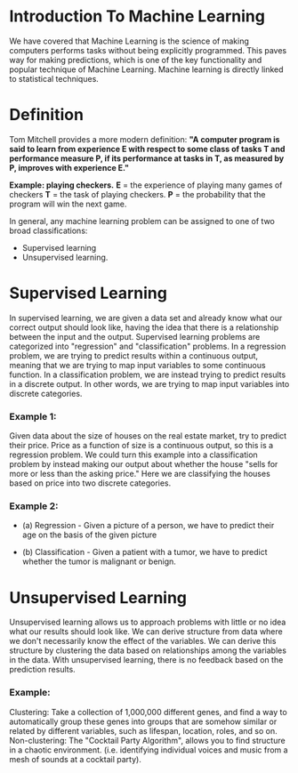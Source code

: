 # Introduction To Machine Learning
We have covered that Machine Learning is the science of making computers performs tasks without being explicitly programmed. This paves way for making predictions, which is one of the key functionality and popular technique of Machine Learning. 
Machine learning is directly linked to statistical techniques.    

# Definition
Tom Mitchell provides a more modern definition: <b>"A computer program is said to learn from experience E with respect to some class of tasks T and performance measure P, if its performance at tasks in T, as measured by P, improves with experience E."</b>

<b>Example: playing checkers.</b>
<b>E</b> = the experience of playing many games of checkers
<b>T</b> = the task of playing checkers.
<b>P</b> = the probability that the program will win the next game.

In general, any machine learning problem can be assigned to one of two broad classifications:
* Supervised learning 
* Unsupervised learning.
# Supervised Learning
In supervised learning, we are given a data set and already know what our correct output should look like, having the idea that there is a relationship between the input and the output.
Supervised learning problems are categorized into "regression" and "classification" problems. In a regression problem, we are trying to predict results within a continuous output, meaning that we are trying to map input variables to some continuous function.
In a classification problem, we are instead trying to predict results in a discrete output. In other words, we are trying to map input variables into discrete categories.

### Example 1:

Given data about the size of houses on the real estate market, try to predict their price. Price as a function of size is a continuous output, so this is a regression problem.
We could turn this example into a classification problem by instead making our output about whether the house "sells for more or less than the asking price." Here we are classifying the houses based on price into two discrete categories.

### Example 2:

* (a) Regression - Given a picture of a person, we have to predict their age on the basis of the given picture

* (b) Classification - Given a patient with a tumor, we have to predict whether the tumor is malignant or benign.

# Unsupervised Learning
Unsupervised learning allows us to approach problems with little or no idea what our results should look like. We can derive structure from data where we don't necessarily know the effect of the variables.
We can derive this structure by clustering the data based on relationships among the variables in the data.
With unsupervised learning, there is no feedback based on the prediction results.

### Example:
Clustering: Take a collection of 1,000,000 different genes, and find a way to automatically group these genes into groups that are somehow similar or related by different variables, such as lifespan, location, roles, and so on.
Non-clustering: The "Cocktail Party Algorithm", allows you to find structure in a chaotic environment. (i.e. identifying individual voices and music from a mesh of sounds at a cocktail party).

